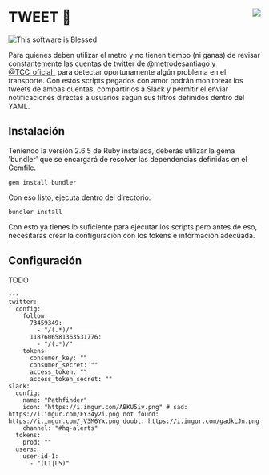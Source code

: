 TWEET 🐁 <img align="right" src="https://github.com/siorellana/EnerApp/blob/master/src/favicon.png">
=======

![This software is Blessed](https://img.shields.io/badge/blessed-100%25-770493.svg)

Para quienes deben utilizar el metro y no tienen tiempo (ni ganas) de revisar constantemente las cuentas de twitter de [@metrodesantiago](https://twitter.com/metrodesantiago) y [@TCC_oficial_](https://twitter.com/TCC_oficial_) para detectar oportunamente algún problema en el transporte. Con estos scripts pegados con amor podrán monitorear los tweets de ambas cuentas, compartirlos a Slack y permitir el enviar notificaciones directas a usuarios según sus filtros definidos dentro del YAML.  

Instalación
----
Teniendo la versión 2.6.5 de Ruby instalada, deberás utilizar la gema 'bundler' que se encargará de resolver las dependencias definidas en el Gemfile.
```
gem install bundler
```

Con eso listo, ejecuta dentro del directorio:
```
bundler install
```

Con esto ya tienes lo suficiente para ejecutar los scripts pero antes de eso, necesitaras crear la configuración con los tokens e información adecuada.

Configuración
----

TODO


```
---
twitter:
  config:
    follow:
      73459349:
        - "/(.*)/"
      1187606581363531776:
        - "/(.*)/"
    tokens:
      consumer_key: ""
      consumer_secret: ""
      access_token: ""
      access_token_secret: ""
slack:
  config:
    name: "Pathfinder"
    icon: "https://i.imgur.com/ABKU5iv.png" # sad: https://i.imgur.com/FY34y2i.png not found: https://i.imgur.com/jV3M6Yx.png doubt: https://i.imgur.com/gadkLJn.png
    channel: "#hq-alerts"
  tokens:
    prod: ""
  users:
    user-id-1:
      - "(L1|L5)"

```
